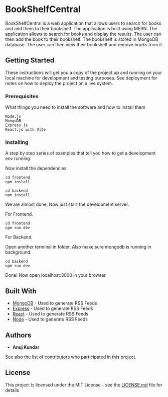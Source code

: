 # BookShelfCentral

BookShelfCentral is a web application that allows users to search for books and add them to their bookshelf. The application is built using MERN. The application allows to search for books and display the results. The user can then add the book to their bookshelf. The bookshelf is stored in MongoDB database. The user can then view their bookshelf and remove books from it. 

## Getting Started

These instructions will get you a copy of the project up and running on your local machine for development and testing purposes. See deployment for notes on how to deploy the project on a live system.

### Prerequisites

What things you need to install the software and how to install them

```
Node.js
MongoDB
Express.js
React.js with Vite
```


### Installing

A step by step series of examples that tell you how to get a development env running


Now install the dependencies
```shell
cd frontend
npm install
```
```shell
cd backend
npm install
```
We are almost done, Now just start the development server.

For Frontend.
```shell
cd frontend
npm run dev
```
For Backend.

Open another terminal in folder, Also make sure mongodb is running in background.
```shell
cd backend
npm run dev
```

Done! Now open localhost:3000 in your browser.


## Built With

* [MongoDB](https://www.mongodb.com/) - Used to generate RSS Feeds
* [Express](https://expressjs.com/) - Used to generate RSS Feeds
* [React](https://reactjs.org/) - Used to generate RSS Feeds
* [Node](https://nodejs.org/en/) - Used to generate RSS Feeds



## Authors

* **Anuj Kundar** 

See also the list of [contributors](https://github.com/Anuj-Kundar/lib/contributors) who participated in this project.

## License

This project is licensed under the MIT License - see the [LICENSE.md](LICENSE.md) file for details
